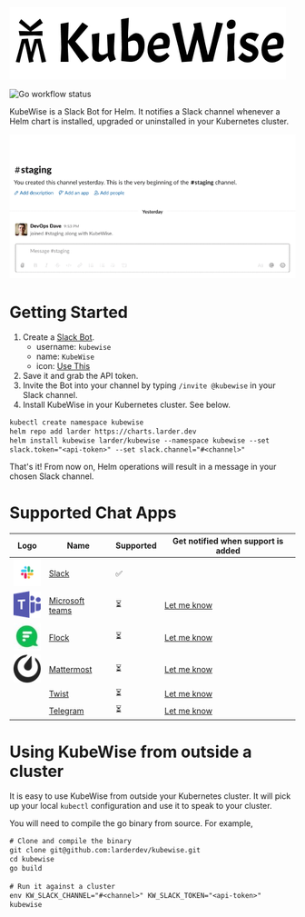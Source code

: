 ![KubeWise Mark and Name](./assets/kubewise-name-and-mark-487x127.png)

![Go workflow status](https://github.com/larderdev/kubewise/workflows/Go/badge.svg)

KubeWise is a Slack Bot for Helm. It notifies a Slack channel whenever a Helm chart is installed,
upgraded or uninstalled in your Kubernetes cluster.

![A demo of KubeWise posting Slack messages as ZooKeeper is installed, upgraded and uninstalled](./assets/kubewise-demo.gif)

# Getting Started

 1. Create a [Slack Bot](https://my.slack.com/services/new/bot).
    - username: `kubewise`
    - name: `KubeWise`
    - icon: [Use This](https://raw.githubusercontent.com/larderdev/kubewise/master/assets/kubewise-mark-blue-512x512.png)
 2. Save it and grab the API token.
 3. Invite the Bot into your channel by typing `/invite @kubewise` in your Slack channel.
 4. Install KubeWise in your Kubernetes cluster. See below.

```
kubectl create namespace kubewise
helm repo add larder https://charts.larder.dev
helm install kubewise larder/kubewise --namespace kubewise --set slack.token="<api-token>" --set slack.channel="#<channel>"
```

That's it! From now on, Helm operations will result in a message in your chosen Slack channel.

# Supported Chat Apps

| Logo | Name | Supported | Get notified when support is added |
| ------------- | ------------- | ------------ | ------- |
| ![Slack mark](./assets/slack-mark-50x50.png)  | [Slack](https://slack.com)  | ✅ | |
| ![Microsoft Teams mark](./assets/ms-teams-mark-50x50.png) | [Microsoft teams](https://products.office.com/en-us/microsoft-teams/group-chat-software) | ⏳ | [Let me know](https://forms.gle/bWJAaaiYArMJ9hrYA) |
| ![Flock mark](./assets/flock-mark-50x50.jpg) | [Flock](https://flock.com/) | ⏳ | [Let me know](https://forms.gle/bWJAaaiYArMJ9hrYA) |
| ![Mattermost mark](./assets/mattermost-mark-50x50.png) | [Mattermost](https://mattermost.com) | ⏳ | [Let me know](https://forms.gle/bWJAaaiYArMJ9hrYA) |
|  | [Twist](https://twist.com) | ⏳ | [Let me know](https://forms.gle/bWJAaaiYArMJ9hrYA) |
|  | [Telegram](https://telegram.org) | ⏳ | [Let me know](https://forms.gle/bWJAaaiYArMJ9hrYA) |

# Using KubeWise from outside a cluster

It is easy to use KubeWise from outside your Kubernetes cluster. It will pick up your local
`kubectl` configuration and use it to speak to your cluster.

You will need to compile the go binary from source. For example,

```
# Clone and compile the binary
git clone git@github.com:larderdev/kubewise.git
cd kubewise
go build

# Run it against a cluster
env KW_SLACK_CHANNEL="#<channel>" KW_SLACK_TOKEN="<api-token>" kubewise
```
